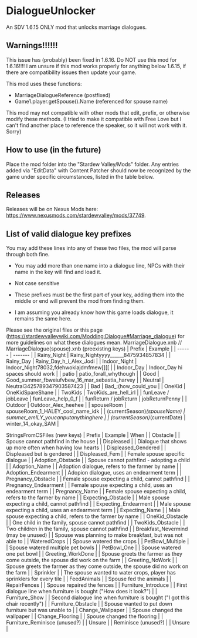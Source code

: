 # DialogueUnlocker
An SDV 1.6.15 ONLY mod that unlocks marriage dialogues.

## Warnings!!!!!!
This issue has (probably) been fixed in 1.6.16. Do NOT use this mod for 1.6.16!!!!
I am unsure if this mod works properly for anything below 1.6.15, if there are compatibility issues then update your game.

This mod uses these functions:
- MarriageDialogueReference (postfixed)
- Game1.player.getSpouse().Name (referenced for spouse name)

This mod may not compatible with other mods that edit, prefix, or otherwise modify these methods.
(I tried to make it compatible with Free Love but I can't find another place to reference the speaker, so it will not work with it. Sorry)

## How to use (in the future)
Place the mod folder into the "Stardew Valley/Mods" folder.
Any entries added via "EditData" with Content Patcher should now be recognized by the game under specific circumstances, listed in the table below.

## Releases
Releases will be on Nexus Mods here: https://www.nexusmods.com/stardewvalley/mods/37749.

## List of valid dialogue key prefixes
You may add these lines into any of these two files, the mod will parse through both fine.
- You may add more than one name into a dialogue line, NPCs with their name in the key will find and load it.
- Not case sensitive
- These prefixes must be the first part of your key, adding them into the middle or end will prevent the mod from finding them.

- I am assuming you already know how this game loads dialogue, it remains the same here.

Please see the original files or this page (https://stardewvalleywiki.com/Modding:Dialogue#Marriage_dialogue) for more guidelines on what these dialogues mean.
MarriageDialogue.xnb // MarriageDialogue(spouse).xnb (preexisting keys)
| Prefix | Example |
| ------ | ------- |
| Rainy_Night | Rainy_Nightyyyy______8475934857834 |
| Rainy_Day | Rainy_Day_h_i_Alex_Jodi |
| Indoor_Night | Indoor_Night78032,fdehwoklajdmfmew[][\[ |
| Indoor_Day | Indoor_Day hi spaces should work |
| patio | patio_forall_whythough |
| Good | Good_summer_fbweiufvbew_16_mar_sebastia_harvey |
| Neutral | Neutral3425789347903587423 |
| Bad | Bad_:(how_could_you |
| OneKid | OneKidSpareShane |
| TwoKids | TwoKids_are_hell_irl |
| funLeave / jobLeave | funLeave_help_0_f |
| funReturn / jobReturn | jobReturnPenny |
| Outdoor | Outdoor_Alex_heehee |
| spouseRoom | spouseRoom_1_HALEY_cool_name_idk |
| (currentSeason)_(spouseName) | summer_emILY_youcanputanythinghere |
| (currentSeason)_(currentDate) | winter_14_okay_SAM |

StringsFromCSFiles (new keys)
| Prefix | Example | When |
| Obstacle | | Spouse cannot pathfind in the house |
| Displeased | | Dialogue that shows up more often when having low hearts |
| Displeased_Gendered | | Displeased but is gendered |
| Displeased_Fem | | Female spouse specific dialogue |
| Adoption_Obstacle | | Spouse cannot pathfind - adopting a child |
| Adoption_Name | | Adoption dialogue, refers to the farmer by name |
| Adoption_Endearment | | Adopion dialogue, uses an endearment term |
| Pregnancy_Obstacle | | Female spouse expecting a child, cannot pathfind |
| Pregnancy_Endearment | | Female spouse expecting a child, uses an endearment term |
| Pregnancy_Name | | Female spouse expecting a child, refers to the farmer by name |
| Expecting_Obstacle | | Male spouse expecting a child, cannot pathfind |
| Expecting_Endearment | | Male spouse expecting a child, uses an endearment term |
| Expecting_Name | | Male spouse expecting a child, refers to the farmer by name |
| OneKid_Obstacle | | One child in the family, spouse cannot pathfind |
| TwoKids_Obstacle | | Two children in the family, spouse cannot pathfind |
| Breakfast_Nevermind (may be unused) | | Spouse was planning to make breakfast, but was not able to |
| WateredCrops | | Spouse watered the crops |
| PetBowl_Multiple | | Spouse watered multiple pet bowls |
| PetBowl_One | | Spouse watered one pet bowl |
| Greeting_WorkDone | | Spouse greets the farmer as they come outside, the spouse did work on the farm |
| Greeting_NoWork | | Spouse greets the farmer as they come outside, the spouse did no work on the farm |
| Sprinkler | | The spouse wanted to water crops, player has sprinklers for every tile |
| FeedAnimals | | Spouse fed the animals |
| RepairFences | | Spouse repaired the fences |
| Furniture_Introduce | | First dialogue line when furniture is bought ("How does it look?") |
| Furniture_Show | | Second dialogue line when furniture is bought ("I got this chair recently") |
| Furniture_Obstacle | | Spouse wanted to put down furniture but was unable to |
| Change_Wallpaper | | Spouse changed the wallpaper |
| Change_Flooring | | Spouse changed the flooring |
| Furniture_Reminisce (unused?) | | Unsure |
| Reminisce (unused?) | | Unsure |